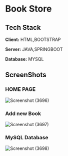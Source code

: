 
# Book Store


## Tech Stack

**Client:** HTML,BOOTSTRAP

**Server:** JAVA,SPRINGBOOT

**Database:** MYSQL

## ScreenShots
### HOME PAGE

![Screenshot (3696)](https://github.com/maran9335/Java-project/assets/109018976/92aae8e4-3c4e-439f-96e6-cad7d9072b9d)

### Add new Book 

![Screenshot (3697)](https://github.com/maran9335/Java-project/assets/109018976/1cf1ff95-57bf-4488-8b59-cb206cb7f1ee)

### MySQL Database


![Screenshot (3698)](https://github.com/maran9335/Java-project/assets/109018976/a6d623fd-e27d-4d4a-8c56-12a870100175)


